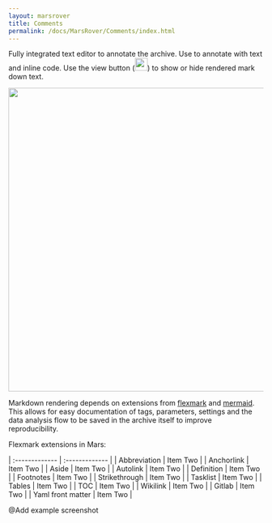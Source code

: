 ```yaml
---
layout: marsrover
title: Comments
permalink: /docs/MarsRover/Comments/index.html
---
```


Fully integrated text editor to annotate the archive. Use to annotate with text and inline code. Use the view button (<img align='centre' src='{{site.baseurl}}/docs/img/Rover/img11.png' width='25' />) to show or hide rendered mark down text.


<img align='centre' src='{{site.baseurl}}/docs/img/Rover/img10.png' width='600' />

Markdown rendering depends on extensions from [flexmark](https://github.com/vsch/flexmark-java) and [mermaid](https://mermaid-js.github.io/mermaid/#/README). This allows for easy documentation of tags, parameters, settings and the data analysis flow to be saved in the archive itself to improve reproducibility.

Flexmark extensions in Mars:

| :------------- | :------------- |
| Abbreviation       | Item Two       |
| Anchorlink       | Item Two       |
| Aside      | Item Two       |
| Autolink      | Item Two       |
| Definition       | Item Two       |
| Footnotes       | Item Two       |
| Strikethrough       | Item Two       |
| Tasklist       | Item Two       |
| Tables       | Item Two       |
| TOC       | Item Two       |
| Wikilink       | Item Two       |
| Gitlab       | Item Two       |
| Yaml front matter       | Item Two       |

@Add example screenshot 
